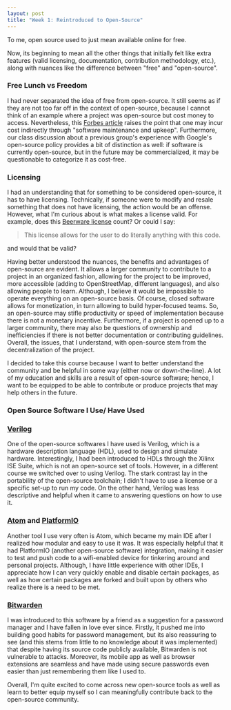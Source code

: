 ```yaml
---
layout: post
title: "Week 1: Reintroduced to Open-Source"
---
```


To me, open source used to just mean available online for free.

Now, its beginning to mean all the other things that initially felt like extra features (valid licensing, documentation, contribution methodology, etc.), along with nuances like the difference between "free" and "open-source".

### Free Lunch vs Freedom

I had never separated the idea of free from open-source. It still seems as if they are not too far off in the context of open-source, because I cannot think of an example where a project was open-source but cost money to access. Nevertheless, this [Forbes article](https://www.forbes.com/sites/wenjiazhao/2012/07/06/beliefs-and-misbeliefs-on-open-source-software/#4a9fc6dc1336) raises the point that one may incur cost indirectly through "software maintenance and upkeep". Furthermore, our class discussion about a previous group's experience with Google's open-source policy provides a bit of distinction as well: if software is currently open-source, but in the future may be commercialized, it may be questionable to categorize it as cost-free.

### Licensing

I had an understanding that for something to be considered open-source, it has to have licensing. Technically, if someone were to modify and resale something that does not have licensing, the action would be an offense. However, what I'm curious about is what makes a license valid. For example, does this [Beerware license](https://en.wikipedia.org/wiki/Beerware) count? Or could I say:

> This license allows for the user to do literally anything with this code.

and would that be valid?

Having better understood the nuances, the benefits and advantages of open-source are evident. It allows a larger community to contribute to a project in an organized fashion, allowing for the project to be improved, more accessible (adding to OpenStreetMap, different languages), and also allowing people to learn. Although, I believe it would be impossible to operate everything on an open-source basis. Of course, closed software allows for monetization, in turn allowing to build hyper-focused teams. So, an open-source may stifle productivity or speed of implementation because there is not a monetary incentive. Furthermore, if a project is opened up to a larger community, there may also be questions of ownership and inefficiencies if there is not better documentation or contributing guidelines. Overall, the issues, that I understand, with open-source stem from the decentralization of the project.

I decided to take this course because I want to better understand the community and be helpful in some way (either now or down-the-line). A lot of my education and skills are a result of open-source software; hence, I want to be equipped to be able to contribute or produce projects that may help others in the future.

### Open Source Software I Use/ Have Used

### [Verilog](http://iverilog.icarus.com/)
One of the open-source softwares I have used is Verilog, which is a hardware description language (HDL), used to design and simulate hardware. Interestingly, I had been introduced to HDLs through the Xilinx ISE Suite, which is not an open-source set of tools. However, in a different course we switched over to using Verilog. The stark contrast lay in the portability of the open-source toolchain; I didn't have to use a license or a specific set-up to run my code. On the other hand, Verilog was less descriptive and helpful when it came to answering questions on how to use it.

### [Atom](https://atom.io/) and [PlatformIO](https://platformio.org/)
Another tool I use very often is Atom, which became my main IDE after I realized how modular and easy to use it was. It was especially helpful that it had PlatformIO (another open-source software) integration, making it easier to test and push code to a wifi-enabled device for tinkering around and personal projects. Although, I have little experience with other IDEs, I appreciate how I can very quickly enable and disable certain packages, as well as how certain packages are forked and built upon by others who realize there is a need to be met.

### [Bitwarden](https://bitwarden.com/)
I was introduced to this software by a friend as a suggestion for a password manager and I have fallen in love ever since. Firstly, it pushed me into building good habits for password management, but its also reassuring to see (and this stems from little to no knowledge about it was implemented) that despite having its source code publicly available, Bitwarden is not vulnerable to attacks. Moreover, its mobile app as well as browser extensions are seamless and have made using secure passwords even easier than just remembering them like I used to.

Overall, I'm quite excited to come across new open-source tools as well as learn to better equip myself so I can meaningfully contribute back to the open-source community.







<!-- Prompt:

Open source: (what do YOU think about when you hear the term "open source"? what are some advantages of open vs. closed source, what are some potential problems with open source, why did you decide to register for a class about open source software development?)

Projects: briefly talk about four open source projects that you regularly use or that influenced you in some way in the past (note, the projects do not have to be source code based) (Keep in mind that these blogs are publicly available to anybody who stumbles upon them. Make sure that the posts are appropriate.)

-->
